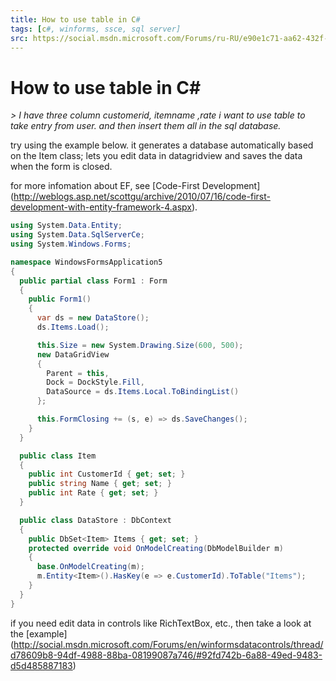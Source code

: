 ```yaml
---
title: How to use table in C#
tags: [c#, winforms, ssce, sql server]
src: https://social.msdn.microsoft.com/Forums/ru-RU/e90e1c71-aa62-432f-b538-4d3fae9d3d00/how-to-use-table-in-c?forum=csharpgeneral
---
```

# How to use table in C#
*> I have three column customerid, itemname ,rate i want to use table to take entry from user. and then insert them all in the sql database.*

try using the example below. it generates a database automatically based on the Item class; lets you edit data in datagridview and saves the data when the form is closed.

for more infomation about EF, see [Code-First Development] (http://weblogs.asp.net/scottgu/archive/2010/07/16/code-first-development-with-entity-framework-4.aspx).
```c#
using System.Data.Entity;
using System.Data.SqlServerCe;
using System.Windows.Forms;

namespace WindowsFormsApplication5
{
  public partial class Form1 : Form
  {
    public Form1()
    {
      var ds = new DataStore();
      ds.Items.Load();

      this.Size = new System.Drawing.Size(600, 500);
      new DataGridView
      {
        Parent = this,
        Dock = DockStyle.Fill,
        DataSource = ds.Items.Local.ToBindingList()
      };

      this.FormClosing += (s, e) => ds.SaveChanges();
    }
  }

  public class Item
  {
    public int CustomerId { get; set; }
    public string Name { get; set; }
    public int Rate { get; set; }
  }

  public class DataStore : DbContext
  {
    public DbSet<Item> Items { get; set; }
    protected override void OnModelCreating(DbModelBuilder m)
    {
      base.OnModelCreating(m);
      m.Entity<Item>().HasKey(e => e.CustomerId).ToTable("Items");
    }
  }
}
```
if you need edit data in controls like RichTextBox, etc., 
then take a look at the [example] (http://social.msdn.microsoft.com/Forums/en/winformsdatacontrols/thread/d78609b8-94df-4988-88ba-08199087a746/#92fd742b-6a88-49ed-9483-d5d485887183)

